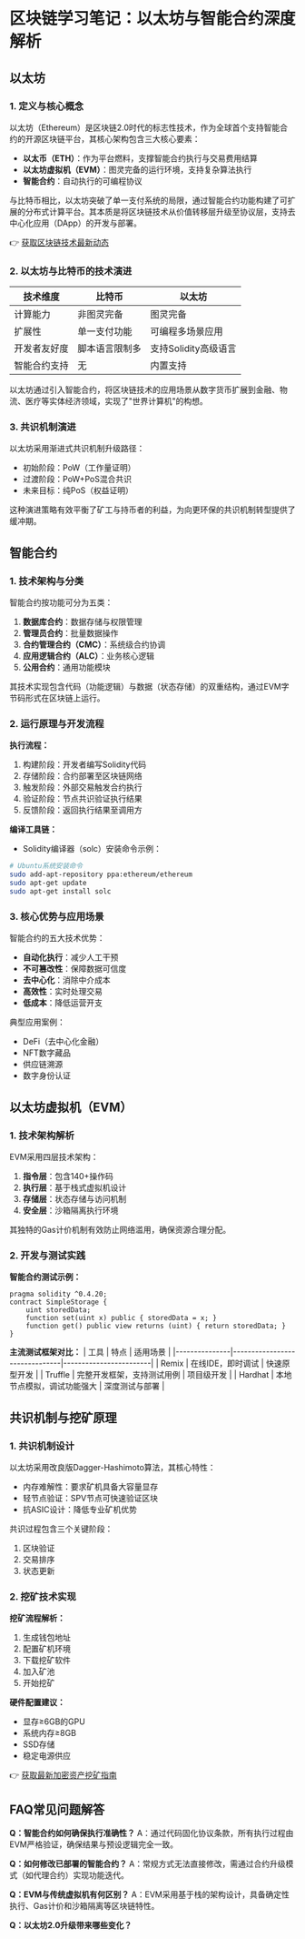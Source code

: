 # 区块链学习笔记：以太坊与智能合约深度解析

## 以太坊

### 1. 定义与核心概念
以太坊（Ethereum）是区块链2.0时代的标志性技术，作为全球首个支持智能合约的开源区块链平台，其核心架构包含三大核心要素：
- **以太币（ETH）**：作为平台燃料，支撑智能合约执行与交易费用结算
- **以太坊虚拟机（EVM）**：图灵完备的运行环境，支持复杂算法执行
- **智能合约**：自动执行的可编程协议

与比特币相比，以太坊突破了单一支付系统的局限，通过智能合约功能构建了可扩展的分布式计算平台。其本质是将区块链技术从价值转移层升级至协议层，支持去中心化应用（DApp）的开发与部署。

👉 [获取区块链技术最新动态](https://bit.ly/okx_welcome)

### 2. 以太坊与比特币的技术演进
| 技术维度       | 比特币                  | 以太坊                  |
|----------------|-------------------------|-------------------------|
| 计算能力       | 非图灵完备              | 图灵完备                |
| 扩展性         | 单一支付功能            | 可编程多场景应用        |
| 开发者友好度   | 脚本语言限制多          | 支持Solidity高级语言    |
| 智能合约支持   | 无                      | 内置支持                |

以太坊通过引入智能合约，将区块链技术的应用场景从数字货币扩展到金融、物流、医疗等实体经济领域，实现了"世界计算机"的构想。

### 3. 共识机制演进
以太坊采用渐进式共识机制升级路径：
- 初始阶段：PoW（工作量证明）
- 过渡阶段：PoW+PoS混合共识
- 未来目标：纯PoS（权益证明）

这种演进策略有效平衡了矿工与持币者的利益，为向更环保的共识机制转型提供了缓冲期。

## 智能合约

### 1. 技术架构与分类
智能合约按功能可分为五类：
1. **数据库合约**：数据存储与权限管理
2. **管理员合约**：批量数据操作
3. **合约管理合约（CMC）**：系统级合约协调
4. **应用逻辑合约（ALC）**：业务核心逻辑
5. **公用合约**：通用功能模块

其技术实现包含代码（功能逻辑）与数据（状态存储）的双重结构，通过EVM字节码形式在区块链上运行。

### 2. 运行原理与开发流程
**执行流程：**
1. 构建阶段：开发者编写Solidity代码
2. 存储阶段：合约部署至区块链网络
3. 触发阶段：外部交易触发合约执行
4. 验证阶段：节点共识验证执行结果
5. 反馈阶段：返回执行结果至调用方

**编译工具链：**
- Solidity编译器（solc）安装命令示例：
```bash
# Ubuntu系统安装命令
sudo add-apt-repository ppa:ethereum/ethereum
sudo apt-get update
sudo apt-get install solc
```

### 3. 核心优势与应用场景
智能合约的五大技术优势：
- **自动化执行**：减少人工干预
- **不可篡改性**：保障数据可信度
- **去中心化**：消除中介成本
- **高效性**：实时处理交易
- **低成本**：降低运营开支

典型应用案例：
- DeFi（去中心化金融）
- NFT数字藏品
- 供应链溯源
- 数字身份认证

## 以太坊虚拟机（EVM）

### 1. 技术架构解析
EVM采用四层技术架构：
1. **指令层**：包含140+操作码
2. **执行层**：基于栈式虚拟机设计
3. **存储层**：状态存储与访问机制
4. **安全层**：沙箱隔离执行环境

其独特的Gas计价机制有效防止网络滥用，确保资源合理分配。

### 2. 开发与测试实践
**智能合约测试示例：**
```solidity
pragma solidity ^0.4.20;
contract SimpleStorage {
    uint storedData;
    function set(uint x) public { storedData = x; }
    function get() public view returns (uint) { return storedData; }
}
```

**主流测试框架对比：**
| 工具          | 特点                          | 适用场景               |
|---------------|-------------------------------|------------------------|
| Remix         | 在线IDE，即时调试              | 快速原型开发           |
| Truffle       | 完整开发框架，支持测试用例     | 项目级开发             |
| Hardhat       | 本地节点模拟，调试功能强大     | 深度测试与部署         |

## 共识机制与挖矿原理

### 1. 共识机制设计
以太坊采用改良版Dagger-Hashimoto算法，其核心特性：
- 内存难解性：要求矿机具备大容量显存
- 轻节点验证：SPV节点可快速验证区块
- 抗ASIC设计：降低专业矿机优势

共识过程包含三个关键阶段：
1. 区块验证
2. 交易排序
3. 状态更新

### 2. 挖矿技术实现
**挖矿流程解析：**
1. 生成钱包地址
2. 配置矿机环境
3. 下载挖矿软件
4. 加入矿池
5. 开始挖矿

**硬件配置建议：**
- 显存≥6GB的GPU
- 系统内存≥8GB
- SSD存储
- 稳定电源供应

👉 [获取最新加密资产挖矿指南](https://bit.ly/okx_welcome)

## FAQ常见问题解答

**Q：智能合约如何确保执行准确性？**
A：通过代码固化协议条款，所有执行过程由EVM严格验证，确保结果与预设逻辑完全一致。

**Q：如何修改已部署的智能合约？**
A：常规方式无法直接修改，需通过合约升级模式（如代理合约）实现功能迭代。

**Q：EVM与传统虚拟机有何区别？**
A：EVM采用基于栈的架构设计，具备确定性执行、Gas计价和沙箱隔离等区块链特性。

**Q：以太坊2.0升级带来哪些变化？**